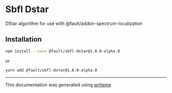 # Sbfl Dstar

DStar algorithm for use with @fault/addon-spectrum-localization

## Installation

```bash
npm install --save @fault/sbfl-dstar@1.0.0-alpha.0
```
or
```bash
yarn add @fault/sbfl-dstar@1.0.0-alpha.0
```

---
This documentation was generated using [writeme](https://www.npmjs.com/package/@pshaw/writeme)
